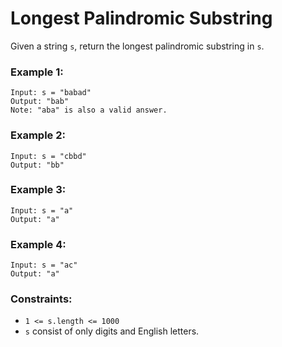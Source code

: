 # Longest Palindromic Substring

Given a string `s`, return the longest palindromic substring in `s`.

### Example 1:

```
Input: s = "babad"
Output: "bab"
Note: "aba" is also a valid answer.
```

### Example 2:

```
Input: s = "cbbd"
Output: "bb"
```

### Example 3:

```
Input: s = "a"
Output: "a"
```

### Example 4:

```
Input: s = "ac"
Output: "a"
```

### Constraints:

- `1 <= s.length <= 1000`
- `s` consist of only digits and English letters.